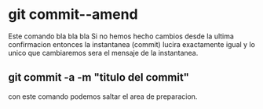 # git commit--amend

Este comando bla bla bla
Si no hemos hecho cambios desde la ultima confirmacion entonces la instantanea (commit) lucira exactamente igual y lo unico que cambiaremos sera el mensaje de la instantanea.

## git commit -a -m "titulo del commit"

con este comando podemos saltar el area de preparacion.

